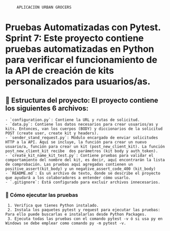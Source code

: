          APLICACIÓN URBAN GROCERS
# Pruebas Automatizadas con Pytest. Sprint 7: Este proyecto contiene pruebas automatizadas en Python para verificar el funcionamiento de la API de creación de kits personalizados para usuarios/as.

## 📁 Estructura del proyecto: El proyecto contiene los siguientes 6 archivos:
	- `configuration.py`: Contiene la URL y rutas de solicitud. 
	- `data.py`: Contiene los datos necesarios para crear usuarios/as y kits. Entonces, van los cuerpos (BODY) y diccionarios de la solicitud POST (create user, create kit y headers).
	- `sender_stand_request.py`: Módulo encargado de enviar solicitudes HTTP a la API. Aquí se incluye, la función para crear un nuevo usuario/a, función para crear un kit (post_new_client_kit). La función post_new_client_kit recibe  dos parámetros (kit body y auth_token).
	- `create_kit_name_kit_test.py`: Contiene pruebas para validar el comportamiento del nombre del kit, es decir, aquí encontrarán la lista de comprobación. Las pruebas aquí agregadas contienen un positive_assert(kit_body) y un negative_assert_code_400 (kit_body) 
	- `README.md`: Es un archivo de texto, donde se describe el proyecto que ayudará a los colaboradores a entender cómo usarlo.
	- `.gitignore`: Está configurado para excluir archivos innecesarios. 


### 🚀 Cómo ejecutar las pruebas

	 1. Verifica que tienes Python instalado.
	 2. Instala los paquetes pytest y request para ejecutar las pruebas: Para ello puede buscarlas e instalarlas desde Python Packages. 
	 3. Ejecuta todas las pruebas con el comando pytest -v ó si usa py en Windows se debe emplear como comando py -m pytest -v.
